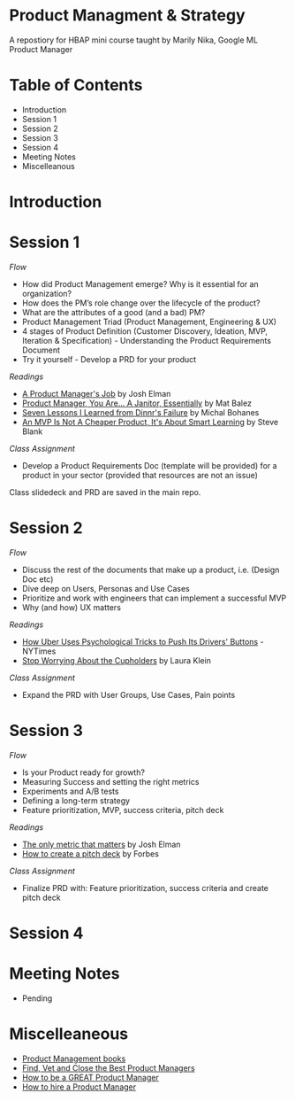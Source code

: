 # Product Managment & Strategy

A repostiory for HBAP mini course taught by Marily Nika, Google ML Product Manager

# Table of Contents
- Introduction
- Session 1
- Session 2
- Session 3
- Session 4
- Meeting Notes
- Miscelleanous 

# Introduction

# Session 1
*Flow*
- How did Product Management emerge? Why is it essential for an organization?
- How does the PM’s role change over the lifecycle of the product?
- What are the attributes of a good (and a bad) PM?
- Product Management Triad (Product Management, Engineering & UX)
- 4 stages of Product Definition (Customer Discovery, Ideation, MVP, Iteration & Specification) - Understanding the Product Requirements Document
- Try it yourself - Develop a PRD for your product

*Readings*
- [A Product Manager's Job](https://medium.com/@joshelman/a-product-managers-job-63c09a43d0ec#.1f5wvawiv) by Josh Elman
- [Product Manager, You Are... A Janitor, Essentially](https://medium.com/all-things-product-management/product-manager-you-are-664d83ee702e) by Mat Balez
- [Seven Lessons I Learned from Dinnr's Failure](https://medium.com/indian-thoughts/seven-lessons-i-learned-from-the-failure-of-my-first-startup-dinnr-c166d1cfb8b8) by Michal Bohanes
- [An MVP Is Not A Cheaper Product, It's About Smart Learning](https://steveblank.com/2013/07/22/an-mvp-is-not-a-cheaper-product-its-about-smart-learning/) by Steve Blank

*Class Assignment*
- Develop a Product Requirements Doc (template will be provided) for a product in your sector (provided that resources are not an issue)

Class slidedeck and PRD are saved in the main repo. 

# Session 2
*Flow*
- Discuss the rest of the documents that make up a product, i.e. (Design Doc etc)
- Dive deep on Users, Personas and Use Cases
- Prioritize and work with engineers that can implement a successful MVP
- Why (and how) UX matters

*Readings*
- [How Uber Uses Psychological Tricks to Push Its Drivers' Buttons](https://www.nytimes.com/interactive/2017/04/02/technology/uber-drivers-psychological-tricks.html?mtrref=undefined&gwh=6B59CF5B2252BA9B77C5B57AE451DF05&gwt=pay&assetType=PAYWALL) - NYTimes
- [Stop Worrying About the Cupholders](https://www.usersknow.com/blog/2011/08/stop-worrying-about-cupholders.html) by Laura Klein

*Class Assignment*
- Expand the PRD with User Groups, Use Cases, Pain points

# Session 3
*Flow*
- Is your Product ready for growth?
- Measuring Success and setting the right metrics
- Experiments and A/B tests
- Defining a long-term strategy
- Feature prioritization, MVP, success criteria, pitch deck
   
*Readings*
- [The only metric that matters](https://news.greylock.com/the-only-metric-that-matters-now-with-fancy-slides-232474cf414c?gi=bf4e824144f5) by Josh Elman
- [How to create a pitch deck](https://www.forbes.com/sites/alejandrocremades/2018/03/02/how-to-create-a-pitch-deck/#2376198056c0) by Forbes

*Class Assignment*
- Finalize PRD with: Feature prioritization, success criteria and create pitch deck

# Session 4

# Meeting Notes
- Pending

# Miscelleaneous
- [Product Management books](https://github.com/ludawg44/product-mgt-strategy/tree/master/Product%20and%20Design%20Books)
- [Find, Vet and Close the Best Product Managers](https://firstround.com/review/find-vet-and-close-the-best-product-managers-heres-how/)
- [How to be a GREAT Product Manager](https://medium.com/@swkhan/how-to-be-a-great-product-manager-6f10e4a292b5)
- [How to hire a Product Manager](https://www.kennorton.com/essays/productmanager.html)
